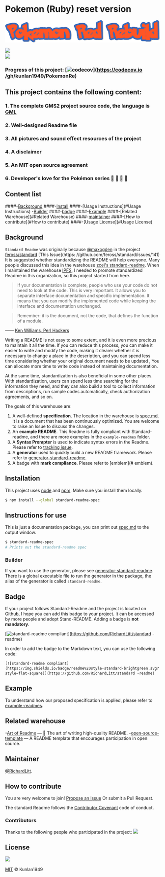 # Pokemon (Ruby) reset version
![](https://github.com/kunlan1949/PokemonRe/blob/Main_Branch/Pokemon_Re.png) </br>

<img src="https://img.shields.io/docker/stars/tsund/tianchi_docker_practice.svg"/> </br>
<img src="https://img.shields.io/github/last-commit/tensorflow/tensorflow.svg"/>

### Progress of this project: [![codecov](https://codecov.io/gh/kunlan1949/PokemonRe/branch/Main_Branch/graph/badge.svg?token=FVBSLLBDRC)](https://codecov.io /gh/kunlan1949/PokemonRe)

## This project contains the following content:
### 1. The complete GMS2 project source code, the language is [GML](https://gamemakerchina.github.io/GMS2_manual_en2ch/ "Click here to jump to the GML Chinese document") </br>
### 2. Well-designed Readme file </br>
### 3. All pictures and sound effect resources of the project </br>
### 4. A disclaimer </br>
### 5. An MIT open source agreement </br>
### 6. Developer's love for the Pokémon series 💓 💓 💓 💓 </br>


## Content list

####-[Background](#Background)
####-[Install](#Install)
####-[Usage Instructions](#Usage Instructions)
-[Builder](#Builder)
####-[badge](#badge)
####-[Example](#Example)
####-[Related Warehouse](#Related Warehouse)
####-[maintainer](#maintainer)
####-[How to contribute](#How to contribute)
####-[Usage License](#Usage License)

## Background

`Standard Readme` was originally because [@maxogden](https://github.com/maxogden) in the project [feross/standard](https://github.com/feross/standard) [This Issue](https: //github.com/feross/standard/issues/141) It is suggested whether standardizing the README will help everyone. Many people discussed this idea in the warehouse [zcei's standard-readme](https://github.com/zcei/standard-readme/issues/1). When I maintained the warehouse [IPFS](https://github.com/ipfs), I needed to promote standardized Readme in this organization, so this project started from here.

> If your documentation is complete, people who use your code do not need to look at the code. This is very important. It allows you to separate interface documentation and specific implementation. It means that you can modify the implemented code while keeping the interface and documentation unchanged.

> Remember: it is the document, not the code, that defines the function of a module.

—— [Ken Williams, Perl Hackers](http://mathforum.org/ken/perl_modules.html#document)

Writing a README is not easy to some extent, and it is even more precious to maintain it all the time. If you can reduce this process, you can make it easier to write and modify the code, making it clearer whether it is necessary to change a place in the description, and you can spend less time considering whether your original document needs to be updated , You can allocate more time to write code instead of maintaining documentation.

At the same time, standardization is also beneficial in some other places. With standardization, users can spend less time searching for the information they need, and they can also build a tool to collect information from descriptions, run sample codes automatically, check authorization agreements, and so on.

The goals of this warehouse are:

1. A well-defined **specification**. The location in the warehouse is [spec.md](spec.md). It is a document that has been continuously optimized. You are welcome to raise an Issue to discuss the changes.
2. An **example README**. This Readme is fully compliant with Standard-readme, and there are more examples in the `example-readmes` folder.
3. A **Syntax Prompter** is used to indicate syntax errors in the Readme. Please refer to [tracking issue](https://github.com/RichardLitt/standard-readme/issues/5).
4. A **generator** used to quickly build a new README framework. Please refer to [generator-standard-readme](https://github.com/RichardLitt/generator-standard-readme).
5. A badge with **mark compliance**. Please refer to [emblem](# emblem).

## Installation

This project uses [node](http://nodejs.org) and [npm](https://npmjs.com). Make sure you install them locally.

```sh
$ npm install --global standard-readme-spec
```

## Instructions for use

This is just a documentation package, you can print out [spec.md](spec.md) to the output window.

```sh
$ standard-readme-spec
# Prints out the standard-readme spec
```

### Builder

If you want to use the generator, please see [generator-standard-readme](https://github.com/RichardLitt/generator-standard-readme).
There is a global executable file to run the generator in the package, the alias of the generator is called `standard-readme`.

## Badge
If your project follows Standard-Readme and the project is located on Github, I hope you can add this badge to your project. It can be accessed by more people and adopt Stand-README. Adding a badge is **not mandatory**.

[![standard-readme compliant](https://img.shields.io/badge/readme%20style-standard-brightgreen.svg?style=flat-square)](https://github.com/RichardLitt/standard -readme)

In order to add the badge to the Markdown text, you can use the following code:

```
[![standard-readme compliant](https://img.shields.io/badge/readme%20style-standard-brightgreen.svg?style=flat-square)](https://github.com/RichardLitt/standard -readme)
```

## Example

To understand how our proposed specification is applied, please refer to [example-readmes](example-readmes/).

## Related warehouse

-[Art of Readme](https://github.com/noffle/art-of-readme) — 💌 The art of writing high-quality README.
-[open-source-template](https://github.com/davidbgk/open-source-template/) — A README template that encourages participation in open source.

## Maintainer

[@RichardLitt](https://github.com/RichardLitt).

## How to contribute

You are very welcome to join! [Propose an Issue](https://github.com/RichardLitt/standard-readme/issues/new) Or submit a Pull Request.


The standard Readme follows the [Contributor Covenant](http://contributor-covenant.org/version/1/3/0/) code of conduct.

### Contributors

Thanks to the following people who participated in the project:
<a href="graphs/contributors"><img src="https://opencollective.com/standard-readme/contributors.svg?width=890&button=false" /></a>


## License
<img src="https://img.shields.io/badge/license-MIT-green"/>

[MIT](LICENSE) © Kunlan1949
